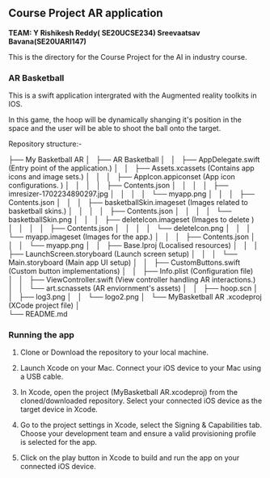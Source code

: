 ## Course Project AR application 


**TEAM: 
Y Rishikesh Reddy( SE20UCSE234) 
Sreevaatsav Bavana(SE20UARI147)**

This is the directory for the Course Project for the AI in industry course. 

### AR Basketball 
This is a swift application intergrated with the Augmented reality toolkits in IOS. 

In this game, the hoop will be dynamically shanging it's position in the space and the user will be able to shoot the ball onto the target.

Repository structure:- 


├── My Basketball AR 
│   ├── AR Basketball
│   │   ├── AppDelegate.swift (Entry point of the application.)
│   │   ├── Assets.xcassets (Contains app icons and image sets.)
│   │   │   ├── AppIcon.appiconset (App icon configurations.
)
│   │   │   │   ├── Contents.json 
│   │   │   │   ├── imresizer-1702234890297.jpg
│   │   │   │   └── myapp.png
│   │   │   ├── Contents.json
│   │   │   ├── basketballSkin.imageset (Images related to basketball skins.)
│   │   │   │   ├── Contents.json
│   │   │   │   └── basketballSkin.png
│   │   │   ├── deleteIcon.imageset (Images to delete )
│   │   │   │   ├── Contents.json
│   │   │   │   └── deleteIcon.png
│   │   │   └── myapp.imageset (Images for the app.)
│   │   │       ├── Contents.json
│   │   │       └── myapp.png
│   │   ├── Base.lproj (Localised resources)
│   │   │   ├── LaunchScreen.storyboard (Launch screen setup)
│   │   │   └── Main.storyboard (Main app UI setup)
│   │   ├── CustomButtons.swift (Custom button implementations)
│   │   ├── Info.plist (Configuration file)
│   │   ├── ViewController.swift (View controller handling AR interactions.)
│   │   └── art.scnassets (AR enviornment's assets)
│   │       ├── hoop.scn 
│   │       ├── log3.png
│   │       └── logo2.png
│   └── MyBasketball AR .xcodeproj (XCode project file)
│       
└── README.md


### Running the app
1. Clone or Download the repository to your local machine.

2. Launch Xcode on your Mac. Connect your iOS device to your Mac using a USB cable.

3. In Xcode, open the project (MyBasketball AR.xcodeproj) from the cloned/downloaded repository.
Select your connected iOS device as the target device in Xcode.

4. Go to the project settings in Xcode, select the Signing & Capabilities tab.
Choose your development team and ensure a valid provisioning profile is selected for the app.

5. Click on the play button in Xcode to build and run the app on your connected iOS device.


